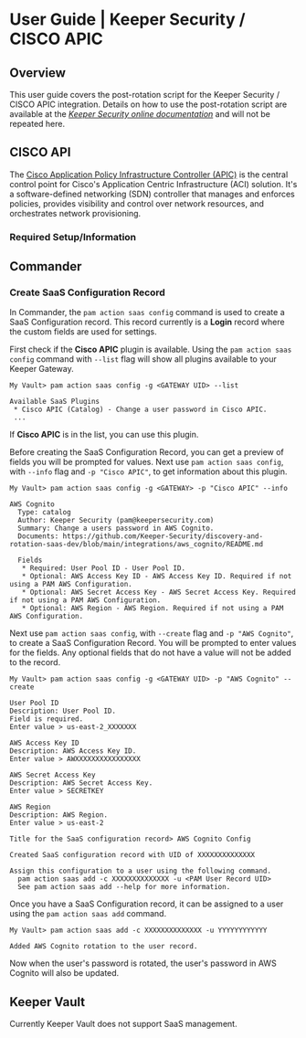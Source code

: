 # User Guide | Keeper Security / CISCO APIC

## Overview

This user guide covers the post-rotation script for the Keeper Security / CISCO APIC integration. 
Details on how to use the post-rotation script are available at the 
  [_Keeper Security online documentation_](https://github.com/Keeper-Security/discovery-and-rotation-saas-dev) and 
  will not be repeated here.

## CISCO API
The [Cisco Application Policy Infrastructure Controller (APIC)](https://www.cisco.com/c/en_in/products/cloud-systems-management/application-policy-infrastructure-controller-apic/index.html) is the central control point for 
  Cisco's Application Centric Infrastructure (ACI) solution. 
It's a software-defined networking (SDN) controller that manages and enforces policies, provides visibility and 
  control over network resources, and orchestrates network provisioning. 

### Required Setup/Information







## Commander

### Create SaaS Configuration Record

In Commander, the `pam action saas config` command is used to create a SaaS Configuration record.
This record currently is a **Login** record where the custom fields are used for settings.

First check if the **Cisco APIC** plugin is available.
Using the `pam action saas config` command with `--list` flag will show all plugins available to your Keeper Gateway.

```
My Vault> pam action saas config -g <GATEWAY UID> --list

Available SaaS Plugins
 * Cisco APIC (Catalog) - Change a user password in Cisco APIC.
 ...
```

If **Cisco APIC** is in the list, you can use this plugin.

Before creating the SaaS Configuration Record, you can get a preview of fields you will be prompted for values.
Next use `pam action saas config`, with `--info` flag and `-p "Cisco APIC"`, to get information about this plugin.
```
My Vault> pam action saas config -g <GATEWAY> -p "Cisco APIC" --info

AWS Cognito
  Type: catalog
  Author: Keeper Security (pam@keepersecurity.com)
  Summary: Change a users password in AWS Cognito.
  Documents: https://github.com/Keeper-Security/discovery-and-rotation-saas-dev/blob/main/integrations/aws_cognito/README.md

  Fields
   * Required: User Pool ID - User Pool ID. 
   * Optional: AWS Access Key ID - AWS Access Key ID. Required if not using a PAM AWS Configuration.
   * Optional: AWS Secret Access Key - AWS Secret Access Key. Required if not using a PAM AWS Configuration.
   * Optional: AWS Region - AWS Region. Required if not using a PAM AWS Configuration.
```

Next use `pam action saas config`, with `--create` flag and `-p "AWS Cognito"`, to create a SaaS Configuration Record.
You will be prompted to enter values for the fields.
Any optional fields that do not have a value will not be added to the record.

```
My Vault> pam action saas config -g <GATEWAY UID> -p "AWS Cognito" --create

User Pool ID
Description: User Pool ID.
Field is required.
Enter value > us-east-2_XXXXXXX

AWS Access Key ID
Description: AWS Access Key ID.
Enter value > AWXXXXXXXXXXXXXXXX

AWS Secret Access Key
Description: AWS Secret Access Key.
Enter value > SECRETKEY

AWS Region
Description: AWS Region.
Enter value > us-east-2

Title for the SaaS configuration record> AWS Cognito Config

Created SaaS configuration record with UID of XXXXXXXXXXXXXX

Assign this configuration to a user using the following command.
  pam action saas add -c XXXXXXXXXXXXXX -u <PAM User Record UID>
  See pam action saas add --help for more information.
```

Once you have a SaaS Configuration record, it can be assigned to a user using the `pam action saas add` command.

```
My Vault> pam action saas add -c XXXXXXXXXXXXXX -u YYYYYYYYYYYY

Added AWS Cognito rotation to the user record.
```

Now when the user's password is rotated, the user's password in AWS Cognito will also be updated.

## Keeper Vault

Currently Keeper Vault does not support SaaS management.


